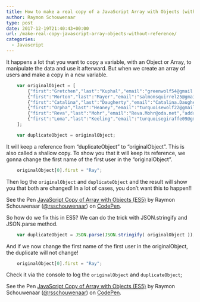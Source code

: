 ```yaml
---
title: How to make a real copy of a JavaScript Array with Objects (without a reference)
author: Raymon Schouwenaar
type: post
date: 2017-12-19T21:40:43+00:00
url: /make-real-copy-javascript-array-objects-without-reference/
categories:
  - Javascript
---
```


It happens a lot that you want to copy a variable, with an Object or Array, to manipulate the data and use it afterward. But when we create an array of users and make a copy in a new variable.

<!--more-->

```javascript
    var originalObject = [
        {"first":"Gretchen","last":"Kuphal","email":"greenwolf54@gmail.com","address":"416 Lesch Road","created":"March 1, 2012","balance":"$9,782.26"},
        {"first":"Morton","last":"Mayer","email":"salmonsquirrel25@gmail.com","address":"1602 Bernhard Parkway","created":"April 29, 2017","balance":"$6,596.11"},
        {"first":"Catalina","last":"Daugherty","email":"Catalina.Daugherty@filomena.name","address":"11893 Kali Vista","created":"October 16, 2008","balance":"$6,372.86"},
        {"first":"Orpha","last":"Heaney","email":"turquoisewolf22@gmail.com","address":"8090 Chris Stream","created":"November 21, 2015","balance":"$9,596.26"},
        {"first":"Reva","last":"Mohr","email":"Reva.Mohr@oda.net","address":"0291 Kailyn Stravenue","created":"November 6, 2014","balance":"$4,768.37"},
        {"first":"Loma","last":"Keeling","email":"turquoisegiraffe09@gmail.com","address":"84460 Samson Knoll","created":"June 13, 2017","balance":"$9,361.16"}
    ];

    var duplicateObject = originalObject;
```

It will keep a reference from “duplicateObject” to “originalObject”. This is also called a shallow copy.
To show you that it will keep its reference, we gonna change the first name of the first user in the “originalObject”.
```javascript
    originalObject[0].first = "Ray";
```

Then log the `originalObject` and `duplicateObject` and the result will show you that both are changed! In a lot of cases, you don’t want this to happen!!

<p data-height="265" data-theme-id="dark" data-slug-hash="xYgNVQ" data-default-tab="result" data-user="rsschouwenaar" data-embed-version="2" data-pen-title="JavaScript Copy of Array with Objects (ES5)" class="codepen">See the Pen <a href="https://codepen.io/rsschouwenaar/pen/xYgNVQ/">JavaScript Copy of Array with Objects (ES5)</a> by Raymon Schouwenaar (<a href="https://codepen.io/rsschouwenaar">@rsschouwenaar</a>) on <a href="https://codepen.io">CodePen</a>.</p>
<script async src="https://production-assets.codepen.io/assets/embed/ei.js"></script>

So how do we fix this in ES5?
We can do the trick with JSON.stringify and JSON.parse method.

```javascript
    var duplicateObject = JSON.parse(JSON.stringify( originalObject ));
```

And if we now change the first name of the first user in the originalObject, the duplicate will not change!
```javascript
    originalObject[0].first = "Ray";
```
Check it via the console to log the `originalObject` and `duplicateObject`;

<p data-height="265" data-theme-id="dark" data-slug-hash="QQdoxo" data-default-tab="result" data-user="rsschouwenaar" data-embed-version="2" data-pen-title="JavaScript Copy of Array with Objects (ES5)" class="codepen">See the Pen <a href="https://codepen.io/rsschouwenaar/pen/QQdoxo/">JavaScript Copy of Array with Objects (ES5)</a> by Raymon Schouwenaar (<a href="https://codepen.io/rsschouwenaar">@rsschouwenaar</a>) on <a href="https://codepen.io">CodePen</a>.</p>
<script async src="https://production-assets.codepen.io/assets/embed/ei.js"></script>